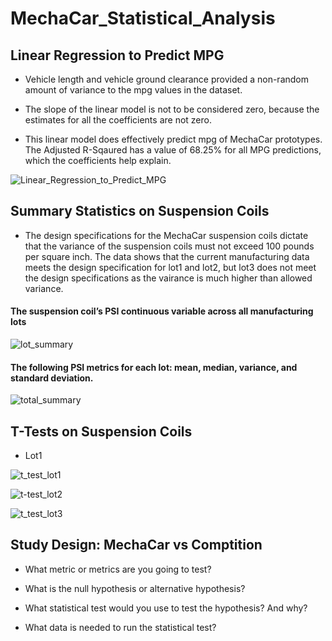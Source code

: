 # MechaCar_Statistical_Analysis
## Linear Regression to Predict MPG

* Vehicle length and vehicle ground clearance provided a non-random amount of variance to the mpg values in the dataset.
   
* The slope of the linear model is not to be considered zero, because the estimates for all the coefficients are not zero. 

* This linear model does effectively predict mpg of MechaCar prototypes. The Adjusted R-Sqaured has a value of 68.25% for all MPG predictions, which the coefficients help explain.


![Linear_Regression_to_Predict_MPG](https://user-images.githubusercontent.com/92495807/170614094-a520ea10-5631-46ff-b4e8-93d23da38764.PNG)

## Summary Statistics on Suspension Coils

*  The design specifications for the MechaCar suspension coils dictate that the variance of the suspension coils must not exceed 100 pounds per square inch. The data      shows that the current manufacturing data meets the design specification for lot1 and lot2, but lot3 does not meet the design specifications as the vairance is much    higher than allowed variance.

#### The suspension coil’s PSI continuous variable across all manufacturing lots

![lot_summary](https://user-images.githubusercontent.com/92495807/170616189-04013cb1-3bb2-419b-9eaa-614b4790782b.PNG)

#### The following PSI metrics for each lot: mean, median, variance, and standard deviation.

![total_summary](https://user-images.githubusercontent.com/92495807/170616199-6b3da341-f79b-4b6e-886f-2fd976308291.PNG)

## T-Tests on Suspension Coils

* Lot1 

![t_test_lot1](https://user-images.githubusercontent.com/92495807/170616930-a7fbadfa-a850-44ce-b80a-ab09b14eb4e2.PNG)

![t-test_lot2](https://user-images.githubusercontent.com/92495807/170616934-cf974974-eba8-470e-83ab-a3681427ea5d.PNG)

![t_test_lot3](https://user-images.githubusercontent.com/92495807/170616942-a4387965-e879-478e-a51a-60ee133024cb.PNG)

## Study Design: MechaCar vs Comptition

* What metric or metrics are you going to test?

* What is the null hypothesis or alternative hypothesis?

* What statistical test would you use to test the hypothesis? And why?

*  What data is needed to run the statistical test?
